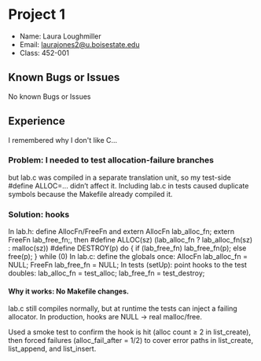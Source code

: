 # Project 1

- Name: Laura Loughmiller
- Email: laurajones2@u.boisestate.edu
- Class: 452-001

## Known Bugs or Issues

No known Bugs or Issues

## Experience

I remembered why I don't like C...

### Problem: I needed to test allocation-failure branches
but lab.c was compiled in a separate translation unit, so my test-side #define ALLOC=... didn’t affect it. Including lab.c in tests caused duplicate symbols because the Makefile already compiled it.

### Solution: hooks
In lab.h: define AllocFn/FreeFn and extern AllocFn lab_alloc_fn; extern FreeFn lab_free_fn;, then
     #define ALLOC(sz)   (lab_alloc_fn ? lab_alloc_fn(sz) : malloc(sz))
     #define DESTROY(p)  do { if (lab_free_fn) lab_free_fn(p); else free(p); } while (0)
In lab.c: define the globals once:
     AllocFn lab_alloc_fn = NULL;
     FreeFn  lab_free_fn  = NULL;
In tests (setUp): point hooks to the test doubles:
    lab_alloc_fn = test_alloc;
    lab_free_fn  = test_destroy;

#### Why it works: No Makefile changes. 
lab.c still compiles normally, but at runtime the tests can inject a failing allocator. In production, hooks are NULL → real malloc/free.

Used a smoke test to confirm the hook is hit (alloc count ≥ 2 in list_create), then forced failures (alloc_fail_after = 1/2) to cover error paths in list_create, list_append, and list_insert.
